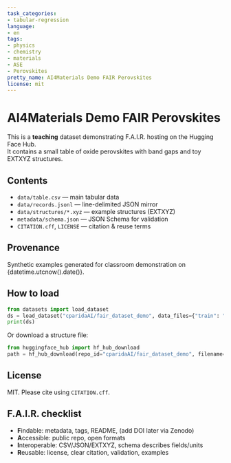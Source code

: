 ```yaml
---
task_categories:
- tabular-regression
language:
- en
tags:
- physics
- chemistry
- materials
- ASE
- Perovskites
pretty_name: AI4Materials Demo FAIR Perovskites
license: mit
---
```


# AI4Materials Demo FAIR Perovskites

This is a **teaching** dataset demonstrating F.A.I.R. hosting on the Hugging Face Hub.  
It contains a small table of oxide perovskites with band gaps and toy EXTXYZ structures.

## Contents
- `data/table.csv` — main tabular data  
- `data/records.jsonl` — line-delimited JSON mirror  
- `data/structures/*.xyz` — example structures (EXTXYZ)  
- `metadata/schema.json` — JSON Schema for validation  
- `CITATION.cff`, `LICENSE` — citation & reuse terms

## Provenance
Synthetic examples generated for classroom demonstration on {datetime.utcnow().date()}.

## How to load
```python
from datasets import load_dataset
ds = load_dataset("cparidaAI/fair_dataset_demo", data_files={"train": "data/table.csv"})
print(ds)
```
Or download a structure file:
```python
from huggingface_hub import hf_hub_download
path = hf_hub_download(repo_id="cparidaAI/fair_dataset_demo", filename="data/structures/ABO3_0001.xyz")
```

## License
MIT. Please cite using `CITATION.cff`.

## F.A.I.R. checklist
- **F**indable: metadata, tags, README, (add DOI later via Zenodo)  
- **A**ccessible: public repo, open formats  
- **I**nteroperable: CSV/JSON/EXTXYZ, schema describes fields/units  
- **R**eusable: license, clear citation, validation, examples
